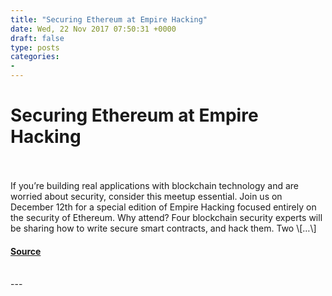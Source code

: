 ```yaml
---
title: "Securing Ethereum at Empire Hacking"
date: Wed, 22 Nov 2017 07:50:31 +0000
draft: false
type: posts
categories: 
- 
---
```

# Securing Ethereum at Empire Hacking

<br/>

<br/>
If you’re building real applications with blockchain technology and are worried about security, consider this meetup essential. Join us on December 12th for a special edition of Empire Hacking focused entirely on the security of Ethereum. Why attend? Four blockchain security experts will be sharing how to write secure smart contracts, and hack them. Two \[…\]

#### [Source](https://blog.trailofbits.com/2017/11/22/securing-ethereum-at-empire-hacking/)

<br/>
---
